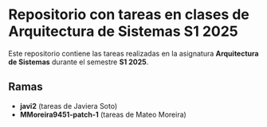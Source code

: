 # Repositorio con tareas en clases de Arquitectura de Sistemas S1 2025

Este repositorio contiene las tareas realizadas en la asignatura **Arquitectura de Sistemas** durante el semestre **S1 2025**.

## Ramas

* **javi2** (tareas de Javiera Soto)
* **MMoreira9451-patch-1** (tareas de Mateo Moreira)
